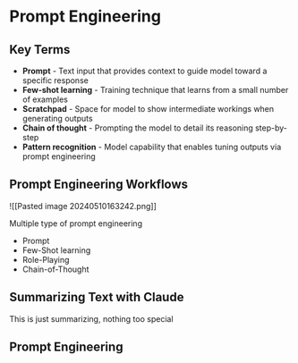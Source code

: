 # Prompt Engineering

## Key Terms
- **Prompt** - Text input that provides context to guide model toward a specific response
- **Few-shot learning** - Training technique that learns from a small number of examples
- **Scratchpad** - Space for model to show intermediate workings when generating outputs
- **Chain of thought** - Prompting the model to detail its reasoning step-by-step
- **Pattern recognition** - Model capability that enables tuning outputs via prompt engineering
## Prompt Engineering Workflows
![[Pasted image 20240510163242.png]]

Multiple type of prompt engineering 
- Prompt
- Few-Shot learning
- Role-Playing
- Chain-of-Thought
## Summarizing Text with Claude
This is just summarizing, nothing too special 
## Prompt Engineering
